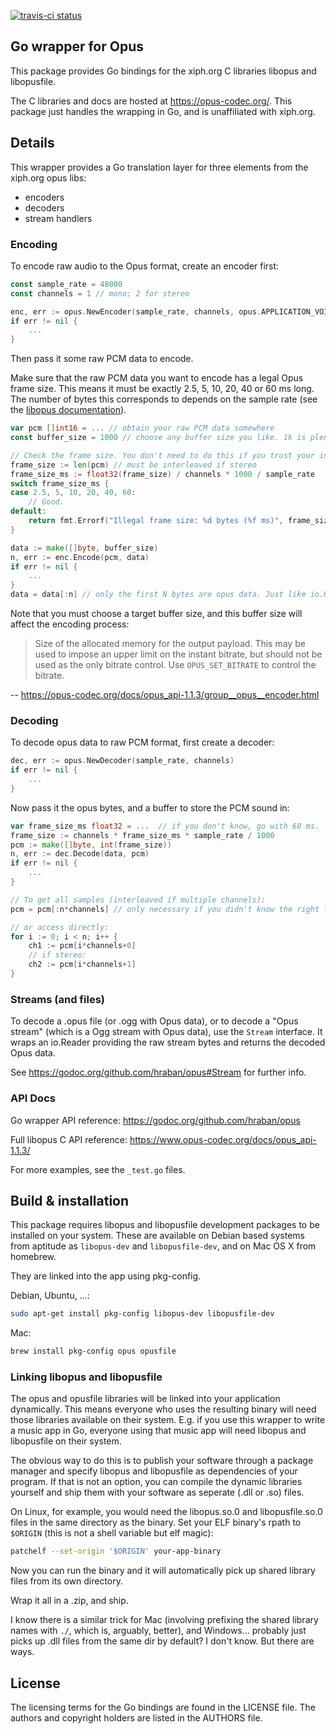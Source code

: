 [![travis-ci status](https://api.travis-ci.org/travis-ci/travis-web.svg?branch=master "tarvis-ci build status")](https://travis-ci.org/hraban/opus)

## Go wrapper for Opus

This package provides Go bindings for the xiph.org C libraries libopus and
libopusfile.

The C libraries and docs are hosted at https://opus-codec.org/. This package
just handles the wrapping in Go, and is unaffiliated with xiph.org.

## Details

This wrapper provides a Go translation layer for three elements from the
xiph.org opus libs:

* encoders
* decoders
* stream handlers

### Encoding

To encode raw audio to the Opus format, create an encoder first:

```go
const sample_rate = 48000
const channels = 1 // mono; 2 for stereo

enc, err := opus.NewEncoder(sample_rate, channels, opus.APPLICATION_VOIP)
if err != nil {
    ...
}
```

Then pass it some raw PCM data to encode.

Make sure that the raw PCM data you want to encode has a legal Opus frame size.
This means it must be exactly 2.5, 5, 10, 20, 40 or 60 ms long. The number of
bytes this corresponds to depends on the sample rate (see the [libopus
documentation](https://www.opus-codec.org/docs/opus_api-1.1.3/group__opus__encoder.html)).

```go
var pcm []int16 = ... // obtain your raw PCM data somewhere
const buffer_size = 1000 // choose any buffer size you like. 1k is plenty.

// Check the frame size. You don't need to do this if you trust your input.
frame_size := len(pcm) // must be interleaved if stereo
frame_size_ms := float32(frame_size) / channels * 1000 / sample_rate
switch frame_size_ms {
case 2.5, 5, 10, 20, 40, 60:
    // Good.
default:
    return fmt.Errorf("Illegal frame size: %d bytes (%f ms)", frame_size, frame_size_ms)
}

data := make([]byte, buffer_size)
n, err := enc.Encode(pcm, data)
if err != nil {
    ...
}
data = data[:n] // only the first N bytes are opus data. Just like io.Reader.
```

Note that you must choose a target buffer size, and this buffer size will affect
the encoding process:

> Size of the allocated memory for the output payload. This may be used to
> impose an upper limit on the instant bitrate, but should not be used as the
> only bitrate control. Use `OPUS_SET_BITRATE` to control the bitrate.

-- https://opus-codec.org/docs/opus_api-1.1.3/group__opus__encoder.html

### Decoding

To decode opus data to raw PCM format, first create a decoder:

```go
dec, err := opus.NewDecoder(sample_rate, channels)
if err != nil {
    ...
}
```

Now pass it the opus bytes, and a buffer to store the PCM sound in:

```go
var frame_size_ms float32 = ...  // if you don't know, go with 60 ms.
frame_size := channels * frame_size_ms * sample_rate / 1000
pcm := make([]byte, int(frame_size))
n, err := dec.Decode(data, pcm)
if err != nil {
    ...
}

// To get all samples (interleaved if multiple channels):
pcm = pcm[:n*channels] // only necessary if you didn't know the right frame size

// or access directly:
for i := 0; i < n; i++ {
    ch1 := pcm[i*channels+0]
    // if stereo:
    ch2 := pcm[i*channels+1]
}
```

### Streams (and files)

To decode a .opus file (or .ogg with Opus data), or to decode a "Opus stream"
(which is a Ogg stream with Opus data), use the `Stream` interface. It wraps an
io.Reader providing the raw stream bytes and returns the decoded Opus data.

See https://godoc.org/github.com/hraban/opus#Stream for further info.

### API Docs

Go wrapper API reference:
https://godoc.org/github.com/hraban/opus

Full libopus C API reference:
https://www.opus-codec.org/docs/opus_api-1.1.3/

For more examples, see the `_test.go` files.

## Build & installation

This package requires libopus and libopusfile development packages to be
installed on your system. These are available on Debian based systems from
aptitude as `libopus-dev` and `libopusfile-dev`, and on Mac OS X from homebrew.

They are linked into the app using pkg-config.

Debian, Ubuntu, ...:
```sh
sudo apt-get install pkg-config libopus-dev libopusfile-dev
```

Mac:
```sh
brew install pkg-config opus opusfile
```

### Linking libopus and libopusfile

The opus and opusfile libraries will be linked into your application
dynamically. This means everyone who uses the resulting binary will need those
libraries available on their system. E.g. if you use this wrapper to write a
music app in Go, everyone using that music app will need libopus and libopusfile
on their system.

The obvious way to do this is to publish your software through a package manager
and specify libopus and libopusfile as dependencies of your program. If that is
not an option, you can compile the dynamic libraries yourself and ship them with
your software as seperate (.dll or .so) files.

On Linux, for example, you would need the libopus.so.0 and libopusfile.so.0
files in the same directory as the binary. Set your ELF binary's rpath to
`$ORIGIN` (this is not a shell variable but elf magic):

```sh
patchelf --set-origin '$ORIGIN' your-app-binary
```

Now you can run the binary and it will automatically pick up shared library
files from its own directory.

Wrap it all in a .zip, and ship.

I know there is a similar trick for Mac (involving prefixing the shared library
names with `./`, which is, arguably, better), and Windows... probably just picks
up .dll files from the same dir by default? I don't know. But there are ways.

## License

The licensing terms for the Go bindings are found in the LICENSE file. The
authors and copyright holders are listed in the AUTHORS file.
